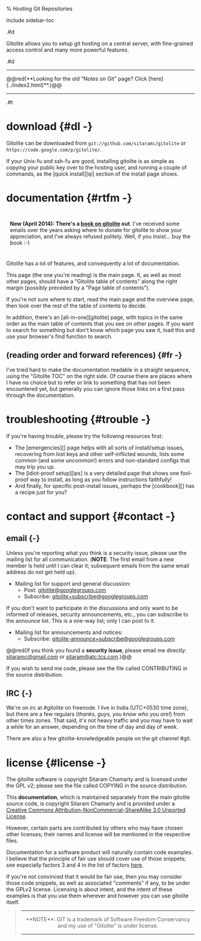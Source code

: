 % Hosting Git Repositories

include sidebar-toc

.#d

Gitolite allows you to setup git hosting on a central server, with
fine-grained access control and many more powerful features.

.#d

<hr /> @@red(**Looking for the old "Notes on Git" page?  Click
[here](../index2.html)**.)@@ <hr />

.#t

# download {#dl -}

Gitolite can be downloaded from `git://github.com/sitaramc/gitolite` or
`https://code.google.com/p/gitolite/`.

If your Unix-fu and ssh-fu are good, installing gitolite is as simple as
copying your public key over to the hosting user, and running a couple of
commands, as the [quick install][qi] section of the install page shows.

# documentation {#rtfm -}

<div class="green box-r" style="padding: 10px">

**New (April 2014): There's a [book on gitolite][book] out**.  I've received
some emails over the years asking where to donate for gitolite to show your
appreciation, and I've always refused politely.  Well, if you insist... buy
the book :-)

</div>

Gitolite has a lot of features, and consequently a lot of documentation.

This page (the one you're reading) is the main page.  It, as well as most
other pages, should have a "Gitolite table of contents" along the right
margin (possibly preceded by a "Page table of contents").

If you're not sure where to start, read the main page and the overview page,
then look over the rest of the table of contents to decide.

In addition, there's an [all-in-one][gitolite] page, with topics in the same
order as the main table of contents that you see on other pages.  If you want
to search for something but don't know which page you saw it, load this and
use your browser's find function to search.

## (reading order and forward references) {#fr -}

I've tried hard to make the documentation readable in a straight sequence,
using the "Gitolite TOC" on the right side.  Of course there are places where
I have no choice but to refer or link to something that has not been
encountered yet, but generally you can ignore those links on a first pass
through the documentation.

<!-- Finally, there's also an [all-in-one page](gitolite.html).  If you're looking -->
<!-- for some word/phrase but forgot which page it was mentioned in, you can load -->
<!-- the all-in-one-page and use your browser's Ctrl-F (find in page) function. -->

# troubleshooting {#trouble -}

If you're having trouble, please try the following resources first:

*   The [emergencies][] page helps with all sorts of install/setup issues,
    recovering from lost keys and other self-inflicted wounds, lists some
    common (and some uncommon!) errors and non-standard configs that may trip
    you up.
*   The [idiot-proof setup][ips] is a very detailed page that shows one
    fool-proof way to install, as long as you follow instructions faithfully!
*   And finally, for specific post-install issues, perhaps the [cookbook][]
    has a recipe just for you?

# contact and support {#contact -}

## email {-}

Unless you're reporting what you think is a security issue, please use the
mailing list for all communication.  (**NOTE**: The first email from a new
member is held until I can clear it; subsequent emails from the same email
address do not get held up).

  * Mailing list for support and general discussion:
      * Post: gitolite@googlegroups.com
      * Subscribe: gitolite+subscribe@googlegroups.com

If you don't want to participate in the discussions and only want to be
informed of releases, security announcements, etc., you can subscribe to the
announce list.  This is a one-way list; only I can post to it.

  * Mailing list for announcements and notices:
      * Subscribe: gitolite-announce+subscribe@googlegroups.com

@@red(If you think you found a **security issue**, please email me directly:
sitaramc@gmail.com or sitaram@atc.tcs.com.)@@

If you wish to send me code, please see the file called CONTRIBUTING in the
source distribution.

## IRC {-}

We're on irc at #gitolite on freenode.  I live in India (UTC+0530 time zone),
but there are a few regulars (*thanks, guys, you know who you are!*) from
other times zones.  That said, it's not heavy traffic and you may have to wait
a while for an answer, depending on the time of day and day of week.

There are also a few gitolite-knowledgeable people on the git channel #git.

# license {#license -}

The gitolite software is copyright Sitaram Chamarty and is licensed under the
GPL v2; please see the file called COPYING in the source distribution.

This **documentation**, which is maintained separately from the main gitolite
source code, is copyright Sitaram Chamarty and is provided under a [Creative
Commons Attribution-NonCommercial-ShareAlike 3.0 Unported
License](http://creativecommons.org/licenses/by-nc-sa/3.0/).

However, certain parts are contributed by others who may have chosen other
licenses; their names and license will be mentioned in the respective files.

Documentation for a software product will naturally contain code examples.  I
believe that the principle of fair use should cover use of those snippets; see
especially factors 3 and 4 in the list of factors
[here](http://en.wikipedia.org/wiki/Fair_use#Fair_use_under_United_States_law).

If you're not convinced that it would be fair use, then you may consider those
code snippets, as well as associated "comments" if any, to be under the GPLv2
license.  Licensing is about intent, and the intent of these examples is that
you use them wherever and however you can use gitolite itself.

>   <hr />
>   <center>**NOTE**: GIT is a trademark of Software Freedom Conservancy and my use of
>   "Gitolite" is under license.</center>
>   <hr />

[basic]: basic.html
[advanced]: advanced.html
[book]: http://www.packtpub.com/gitolite-essentials/book

<script type="text/javascript">
<!--
    window.onload = function() {
        hide_show('GTOC')
    }
-->
</script>
